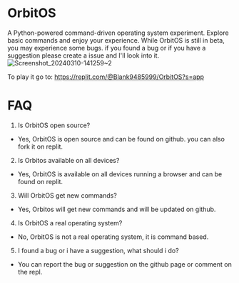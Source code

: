 
# OrbitOS

A Python-powered command-driven operating system experiment. Explore basic commands and enjoy your experience. 
While OrbitOS is still in beta, you may experience some bugs. if you found a bug or if you have a suggestion please create a issue and I'll look into it. 
![Screenshot_20240310-141259~2](https://github.com/blank9485/OrbitOS/assets/137871802/41eac77d-9555-4b6e-b568-1ed0bcd025c0)



To play it go to: https://replit.com/@Blank9485999/OrbitOS?s=app

# FAQ
1. Is OrbitOS open source?
- Yes, OrbitOS is open source and can be found on github. you can also fork it on replit.
2. Is Orbitos available on all devices?
- Yes, OrbitOS is available on all devices running a browser and can be found on replit. 
3. Will OrbitOS get new commands?
- Yes, Orbitos will get new commands and will be updated on github.
4. Is OrbitOS a real operating system? 
- No, OrbitOS is not a real operating system, it is command based.
5. I found a bug or i have a suggestion, what should i do?
- You can report the bug or suggestion on the github page or comment on the repl.
